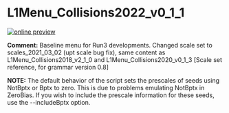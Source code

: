 # L1Menu_Collisions2022_v0_1_1

[![online preview](https://img.shields.io/badge/Online%20preview-click%20here-blue)](https://htmlpreview.github.io/?https://raw.githubusercontent.com/cms-l1-dpg/L1MenuRun3/master/development/L1Menu_Collisions2022_v0_1_1/L1Menu_Collisions2022_v0_1_1.html)

**Comment:** Baseline menu for Run3 developments. Changed scale set to scales_2021_03_02 (upt scale bug fix), same content as L1Menu_Collisions2018_v2_1_0 and L1Menu_Collisions2020_v0_1_3 [Scale set reference, for grammar version 0.8]

**NOTE:** The default behavior of the script sets the prescales of seeds using NotBptx or Bptx to zero. This is due to problems emulating NotBptx in ZeroBias. If you wish to include the prescale information for these seeds, use the --includeBptx option.
